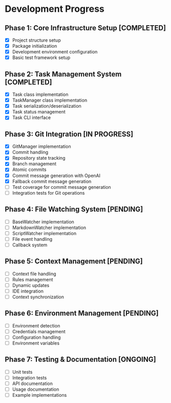 # Development Progress

## Phase 1: Core Infrastructure Setup [COMPLETED]
- [x] Project structure setup
- [x] Package initialization
- [x] Development environment configuration
- [x] Basic test framework setup

## Phase 2: Task Management System [COMPLETED]
- [x] Task class implementation
- [x] TaskManager class implementation
- [x] Task serialization/deserialization
- [x] Task status management
- [x] Task CLI interface

## Phase 3: Git Integration [IN PROGRESS]
- [x] GitManager implementation
- [x] Commit handling
- [x] Repository state tracking
- [x] Branch management
- [x] Atomic commits
- [x] Commit message generation with OpenAI
- [x] Fallback commit message generation
- [ ] Test coverage for commit message generation
- [ ] Integration tests for Git operations

## Phase 4: File Watching System [PENDING]
- [ ] BaseWatcher implementation
- [ ] MarkdownWatcher implementation
- [ ] ScriptWatcher implementation
- [ ] File event handling
- [ ] Callback system

## Phase 5: Context Management [PENDING]
- [ ] Context file handling
- [ ] Rules management
- [ ] Dynamic updates
- [ ] IDE integration
- [ ] Context synchronization

## Phase 6: Environment Management [PENDING]
- [ ] Environment detection
- [ ] Credentials management
- [ ] Configuration handling
- [ ] Environment variables

## Phase 7: Testing & Documentation [ONGOING]
- [ ] Unit tests
- [ ] Integration tests
- [ ] API documentation
- [ ] Usage documentation
- [ ] Example implementations
